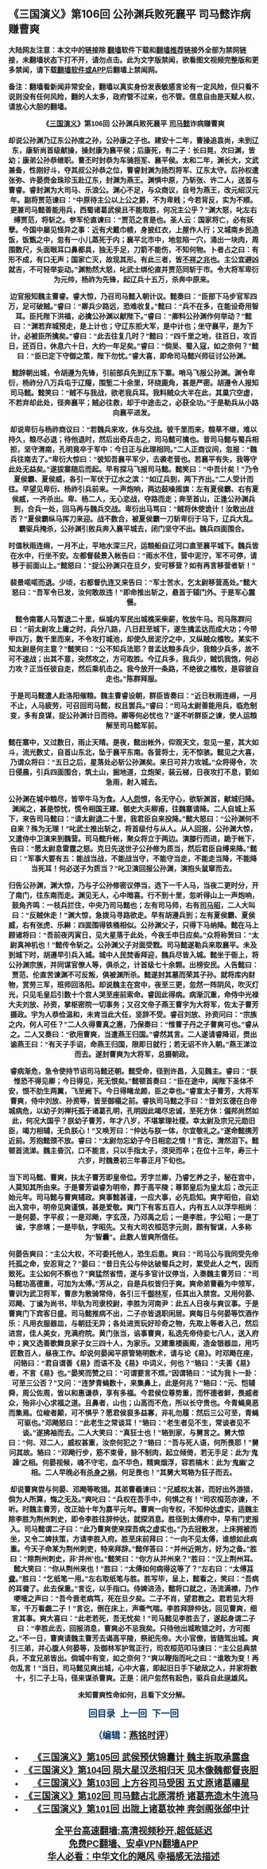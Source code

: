  <!-- 面包屑导航 --> <h2>《三国演义》第106回 公孙渊兵败死襄平 司马懿诈病赚曹爽</h2> <p class="notice"><b>大陆网友注意：本文中的链接除 <a href="https://github.com/bannedbook/fanqiang" >翻墙</a>软件下载和<a href="https://github.com/killgcd/justmysocks/blob/master/README.md">翻墙推荐</a>链接外全部为禁网链接，未翻墙状态下打不开，请勿点击。此为文字版禁闻，欲看图文视频完整版和更多禁闻，请下载<a href="https://github.com/bannedbook/fanqiang">翻墙软件或APP</a>后翻墙上禁闻网。</p><p>备注：翻墙看新闻非常安全，翻墙以真实身份发表敏感言论有一定风险，但只看不说则没有任何风险，翻的人太多，政府管不过来，也不管。信息自由是天赋人权，请放心大胆的翻墙。</b></p>  <div class="entry"> <p><b style="font-family: arial; text-align: center;"></p> <p></p> <p><b style="font-family: arial;">&#12298;<a href="https://www.bannedbook.org/bnews/tag/%e4%b8%89%e5%9b%bd%e6%bc%94%e4%b9%89/" class="st_tag internal_tag" rel="tag" title="标签 三国演义 下的日志">三国演义</a>&#12299;第106回 公孙渊兵败死襄平 <a href="https://www.bannedbook.org/bnews/tag/%E5%8F%B8%E9%A9%AC%E6%87%BF/" class="st_tag internal_tag" rel="tag" title="标签 司马懿 下的日志">司马懿</a>诈病赚曹爽</p> <p></p> <p>   却说公孙渊乃辽东公孙度之孙&#65292;公孙康之子也&#12290;建安十二年&#65292;曹操追袁尚&#65292;未到辽东&#65292;康斩尚首级献操&#65292;操封康为襄平侯&#65307;后康死&#65292;有二子&#65306;长曰晃&#65292;次曰渊&#65292;皆幼&#65307;康弟公孙恭继职&#12290;曹丕时封恭为车骑<a href="https://www.bannedbook.org/bnews/tag/%e5%b0%86%e5%86%9b/" class="st_tag internal_tag" rel="tag" title="标签 将军 下的日志">将军</a>&#12289;襄平侯&#12290;太和二年&#65292;渊长大&#65292;文武兼备&#65292;性刚好斗&#65292;夺其叔公孙恭之位&#65292;曹睿封渊为扬烈将军&#12289;辽东太守&#12290;后孙权遣张弥&#12289;许晏赍金珠珍玉赴辽东&#65292;封渊为燕王&#12290;渊惧中原&#65292;乃斩张&#12289;许二人&#65292;送首与曹睿&#12290;睿封渊为大司马&#12289;乐浪公&#12290;渊心不足&#65292;与众商议&#65292;自号为燕王&#65292;改元绍汉元年&#12290;副将贾范谏曰&#65306;&#8220;中原待主公以上公之爵&#65292;不为卑贱&#65307;今若背反&#65292;实为不顺&#12290;更兼司马懿善能用兵&#65292;西蜀诸葛武侯且不能取胜&#65292;何况主公乎&#65311;&#8221;渊大怒&#65292;叱左右缚贾范&#65292;将斩之&#12290;参军伦直谏曰&#65306;&#8220;贾范之言是也&#12290;圣人云&#65306;国家将亡&#65292;必有妖孽&#12290;今国中屡见怪异之事&#65306;近有犬戴巾帻&#65292;身披红衣&#65292;上屋作人行&#65307;又城南乡民造饭&#65292;饭甑之中&#65292;忽有一小儿蒸死于内&#65307;襄平北市中&#65292;地忽陷一穴&#65292;涌出一块肉&#65292;周围数尺&#65292;头面眼耳口鼻都具&#65292;独无手足&#65292;刀箭不能伤&#65292;不知何物&#12290;卜者占之曰&#65306;有形不成&#65292;有口无声&#65307;国家亡灭&#65292;故现其形&#12290;有此三者&#65292;皆<a href="https://www.bannedbook.org/bnews/tag/%E4%B8%8D%E7%A5%A5%E4%B9%8B%E5%85%86/" class="st_tag internal_tag" rel="tag" title="标签 不祥之兆 下的日志">不祥之兆</a>也&#12290;主公宜避凶就吉&#65292;不可轻举妄动&#12290;&#8221;渊勃然大怒&#65292;叱武士绑伦直并贾范同斩于市&#12290;令大将军卑衍为元帅&#65292;杨祚为先锋&#65292;起辽兵十五万&#65292;杀奔中原来&#12290;</p> <p></p> <p>边官报知魏主曹睿&#12290;睿大惊&#65292;乃召司马懿入朝计议&#12290;懿奏曰&#65306;&#8220;臣部下马步官军四万&#65292;足可破贼&#12290;&#8221;睿曰&#65306;&#8220;卿兵少路远&#65292;恐难收复&#12290;&#8221;懿曰&#65306;&#8220;兵不在多&#65292;在能设奇用智耳&#12290;臣托陛下洪福&#65292;必擒公孙渊以献陛下&#12290;&#8221;睿曰&#65306;&#8220;卿料公孙渊作何举动&#65311;&#8221;懿曰&#65306;&#8220;渊若弃城预走&#65292;是上计也&#65307;守辽东拒大军&#65292;是中计也&#65307;坐守襄平&#65292;是为下计&#65292;必被臣所擒矣&#12290;&#8221;睿曰&#65306;&#8220;此去往复几时&#65311;&#8221;懿曰&#65306;&#8220;四千里之地&#65292;往百日&#65292;攻百日&#65292;还百日&#65292;休息六十日&#65292;大约一年足矣&#12290;&#8221;睿曰&#65306;&#8220;倘吴&#12289;蜀入寇&#65292;如之奈何&#65311;&#8221;懿曰&#65306;&#8220;臣已定下守御之策&#65292;陛下勿忧&#12290;&#8221;睿大喜&#65292;即命司马懿兴师征讨公孙渊&#12290;</p> <p></p> <p>懿辞朝出城&#65292;令胡遵为先锋&#65292;引前部兵先到辽东下寨&#12290;哨马飞报公孙渊&#12290;渊令卑衍&#65292;杨祚分八万兵屯于辽隧&#65292;围堑二十余里&#65292;环绕鹿角&#65292;甚是严密&#12290;胡遵令人报知司马懿&#12290;懿笑曰&#65306;&#8220;贼不与我战&#65292;欲老我兵耳&#12290;我料贼众大半在此&#65292;其巢穴空虚&#65292;不若弃却此处&#65292;径奔襄平&#65307;贼必往救&#65292;却于中途击之&#65292;必获全功&#12290;&#8221;于是勒兵从小路向襄平进发&#12290;</p> <p></p>  <p>     却说卑衍与杨祚商议曰&#65306;&#8220;若魏兵来攻&#65292;休与交战&#12290;彼千里而来&#65292;粮草不继&#65292;难以持久&#65292;粮尽必退&#65307;待他退时&#65292;然后出奇兵击之&#65292;司马懿可擒也&#12290;昔司马懿与蜀兵相拒&#65292;坚守渭南&#65292;孔明竟卒于军中&#65306;今日正与此理相同&#12290;&#8221;二人正商议间&#65292;忽报&#65306;&#8220;魏兵往南去了&#12290;&#8221;卑衍大惊曰&#65306;&#8220;彼知吾襄平军少&#65292;去袭老营也&#12290;若襄平有失&#65292;我等守此处无益矣&#12290;&#8221;遂拔寨随后而起&#12290;早有探马飞报司马懿&#12290;懿笑曰&#65306;&#8220;中吾计矣&#65281;&#8221;乃令夏侯霸&#12289;夏侯威&#65292;各引一军伏于辽水之滨&#65306;&#8220;如辽兵到&#65292;两下齐出&#12290;&#8221;二人受计而往&#12290;早望见卑衍&#12289;杨祚引兵前来&#12290;一声炮响&#65292;两边鼓噪摇旗&#65306;左有夏侯霸&#12289;右有夏侯威&#65292;一齐杀出&#12290;卑&#12289;杨二人&#65292;无心恋战&#65292;夺路而走&#65307;奔至首山&#65292;正逢公孙渊兵到&#65292;合兵一处&#65292;回马再与魏兵交战&#12290;卑衍出马骂曰&#65306;&#8220;贼将休使诡计&#65281;汝敢出战否&#65311;&#8221;夏侯霸纵马挥刀来迎&#12290;战不数合&#65292;被夏侯霸一刀斩卑衍于马下&#65292;辽兵大乱&#12290;霸驱兵掩杀&#65292;公孙渊引败兵奔入襄平城去&#65292;闭门坚守不出&#12290;魏兵四面围合&#12290;</p> <p></p> <p>时值秋雨连绵&#65292;一月不止&#65292;平地水深三尺&#65292;运粮船自辽河口直至襄平城下&#12290;魏兵皆在水中&#65292;行坐不安&#12290;左都督裴景入帐告曰&#65306;&#8220;雨水不住&#65292;营中泥泞&#65292;军不可停&#65292;请移于前面山上&#12290;&#8221;懿怒曰&#65306;&#8220;捉公孙渊只在旦夕&#65292;安可移营&#65311;如有再言移营者斩&#65281;&#8221;</p> <p></p> <p>裴景喏喏而退&#12290;少顷&#65292;右都督仇连又来告曰&#65306;&#8220;军士苦水&#65292;乞太尉移营高处&#12290;&#8221;懿大怒曰&#65306;&#8220;吾军令已发&#65292;汝何敢故违&#65281;&#8221;即命推出斩之&#65292;悬首于辕门外&#12290;于是军心震慑&#12290;</p> <p></p> <p>       懿令南寨人马暂退二十里&#65292;纵城内军民出城樵采柴薪&#65292;牧放牛马&#12290;司马陈群问曰&#65306;&#8220;前太尉攻上庸之时&#65292;兵分八路&#65292;八日赶至城下&#65292;遂生擒孟达而成大功&#65307;今带甲四万&#65292;数千里而来&#65292;不令攻打城池&#65292;却使久居泥泞之中&#65292;又纵贼众樵牧&#12290;某实不知太尉是何主意&#65311;&#8221;懿笑曰&#65306;&#8220;公不知兵法耶&#65311;昔孟达粮多兵少&#65292;我粮少兵多&#65292;故不可不速战&#65307;出其不意&#65292;突然攻之&#65292;方可取胜&#12290;今辽兵多&#65292;我兵少&#65292;贼饥我饱&#65292;何必力攻&#65311;正当任彼自走&#65292;然后乘机击之&#12290;我今放开一条路&#65292;不绝彼之樵牧&#65292;是容彼自走也&#12290;&#8221;陈群拜服&#12290;</p> <p></p> <p>于是司马懿遣人赴洛阳催粮&#12290;魏主曹睿设朝&#65292;群臣皆奏曰&#65306;&#8220;近日秋雨连绵&#65292;一月不止&#65292;人马疲劳&#65292;可召回司马懿&#65292;权且罢兵&#12290;&#8221;睿曰&#65306;&#8220;司马太尉善能用兵&#65292;临危制变&#65292;多有良谋&#65292;捉公孙渊计日而待&#12290;卿等何必忧也&#65311;&#8221;遂不听群臣之谏&#65292;使人运粮解至司马懿军前&#12290;</p> <p></p>  <p>懿在寨中&#65292;又过数日&#65292;雨止天晴&#12290;是夜&#65292;懿出帐外&#65292;仰观天文&#65292;忽见一星&#65292;其大如斗&#65292;流光数丈&#65292;自首山东北&#65292;坠于襄平东南&#12290;各营将士&#65292;无不惊骇&#12290;懿见之大喜&#65292;乃谓众将曰&#65306;&#8220;五日之后&#65292;星落处必斩公孙渊矣&#12290;来日可并力攻城&#12290;&#8221;众将得令&#65292;次日侵晨&#65292;引兵四面围合&#65292;筑土山&#65292;掘地道&#65292;立炮架&#65292;装云梯&#65292;日夜攻打不息&#65292;箭如急雨&#65292;射入城去&#12290;</p> <p></p> <p>         公孙渊在城中粮尽&#65292;皆宰牛马为食&#12290;人<span class='wp_keywordlink'><a href="https://www.bannedbook.org/forum2/topic66.html" title="任彦芳：《人怨》" target="_blank">人怨</a></span>恨&#65292;各无守心&#65292;欲斩渊首&#65292;献城归降&#12290;渊闻之&#65292;甚是惊忧&#65292;慌令相国王建&#12289;御史大夫柳甫&#65292;往魏寨请降&#12290;二人自城上系下&#65292;来告司马懿曰&#65306;&#8220;请太尉退二十里&#65292;我君臣自来投降&#12290;&#8221;懿大怒曰&#65306;&#8220;公孙渊何不自来&#65311;殊为无理&#65281;&#8221;叱武士推出斩之&#65292;将首级付与从人&#12290;从人回报&#65292;公孙渊大惊&#65292;又遣侍中卫演来到魏营&#12290;司马懿升帐&#65292;聚众将立于两边&#12290;演膝行而进&#65292;跪于帐下&#65292;告曰&#65306;&#8220;愿太尉息雷霆之怒&#12290;克日先送世子公孙修为质当&#65292;然后君臣自缚来降&#12290;&#8221;懿曰&#65306;&#8220;军事大要有五&#65306;能战当战&#65292;不能战当守&#65292;不能守当走&#65292;不能走当降&#65292;不能降当死耳&#65281;何必送子为质当&#65311;&#8221;叱卫演回报公孙渊&#65292;演抱头鼠窜而去&#12290;</p> <p></p> <p>归告公孙渊&#65292;渊大惊&#65292;乃与子公孙修密议停当&#65292;选下一千人马&#65292;当夜二更时分&#65292;开了南门&#65292;往东南而走&#12290;渊见无人&#65292;心中暗喜&#12290;行不到十里&#65292;忽听得山上一声炮响&#65292;鼓角齐鸣&#65306;一枝兵拦住&#65292;中央乃司马懿也&#65307;左有司马师&#65292;右有<a href="https://www.bannedbook.org/bnews/tag/%e5%8f%b8%e9%a9%ac%e6%98%ad/" class="st_tag internal_tag" rel="tag" title="标签 司马昭 下的日志">司马昭</a>&#65292;二人大叫曰&#65306;&#8220;反贼休走&#65281;&#8221;渊大惊&#65292;急拨马寻路欲走&#12290;早有胡遵兵到&#65307;左有夏侯霸&#12289;夏侯威&#65292;右有张虎&#12289;乐綝&#65306;四面围得铁桶相似&#12290;公孙渊父子&#65292;只得下马纳降&#12290;懿在马上顾诸将曰&#65306;&#8220;吾前夜丙寅日&#65292;见大星落于此处&#65292;今夜壬申日应矣&#12290;&#8221;众将称贺曰&#65306;&#8220;太尉真神机也&#65281;&#8221;懿传令斩之&#12290;公孙渊父子对面受戮&#12290;司马懿遂勒兵来取襄平&#12290;未及到城下时&#65292;胡遵早引兵入城&#12290;城中人民焚香拜迎&#65292;魏兵尽皆入城&#12290;懿坐于衙上&#65292;将公孙渊宗族&#65292;并同谋官僚人等&#65292;俱杀之&#65292;计首级七十余颗&#12290;出榜安民&#12290;人告懿曰&#65306;贾范&#12289;伦直苦谏渊不可反叛&#65292;俱被渊所杀&#12290;懿遂封其墓而荣其子孙&#12290;就将库内财物&#65292;赏劳三军&#65292;班师回洛阳&#12290;却说魏主在宫中&#65292;夜至三更&#65292;忽然一阵阴风&#65292;吹灭灯光&#65292;只见毛皇后引数十个宫人哭至座前索命&#12290;睿因此得病&#12290;病渐沉重&#65292;命侍中光禄大夫刘放&#12289;孙资&#65292;掌枢密院一切事务&#65307;又召文帝子燕王曹宇为大将军&#65292;佐太子曹芳摄政&#12290;宇为人恭俭温和&#65292;未肯当此大任&#65292;坚辞不受&#12290;睿召刘放&#12289;孙资问曰&#65306;&#8220;宗族之内&#65292;何人可任&#65311;&#8221;二人久得曹真之惠&#65292;乃保奏曰&#65306;&#8220;惟曹子丹之子曹爽可也&#12290;&#8221;睿从之&#12290;二人又奏曰&#65306;&#8220;欲用曹爽&#65292;当遣燕王归国&#12290;&#8221;睿然其言&#12290;二人遂请睿降诏&#65292;赍出谕燕王曰&#65306;&#8220;有天子手诏&#65292;命燕王归国&#65292;限即日就行&#65307;若无诏不许入朝&#12290;&#8221;燕王涕泣而去&#12290;遂封曹爽为大将军&#65292;总摄朝政&#12290;</p> <p></p> <p>           睿病渐危&#65292;急令使持节诏司马懿还朝&#12290;懿受命&#65292;径到许昌&#65292;入见魏主&#12290;睿曰&#65306;&#8220;朕惟恐不得见卿&#65307;今日得见&#65292;死无恨矣&#12290;&#8221;懿顿首奏曰&#65306;&#8220;臣在途中&#65292;闻陛下圣体不安&#65292;恨不肋生两翼&#65292;飞至阙下&#12290;今日得睹龙颜&#65292;臣之幸也&#12290;&#8221;睿宣太子曹芳&#65292;大将军曹爽&#65292;侍中刘放&#12289;孙资等&#65292;皆至御榻之前&#12290;睿执司马懿之手曰&#65306;&#8220;昔刘玄德在白帝城病危&#65292;以幼子刘禅托孤于诸葛孔明&#65292;孔明因此竭尽忠诚&#65292;至死方休&#65306;偏邦尚然如此&#65292;何况大国乎&#65311;朕幼子曹芳&#65292;年才八岁&#65292;不堪掌理社稷&#12290;幸太尉及宗兄元勋旧臣&#65292;竭力相辅&#65292;无负朕心&#65281;&#8221;又唤芳曰&#65306;&#8220;仲达与朕一体&#65292;尔宜敬礼之&#12290;&#8221;遂命懿携芳近前&#12290;芳抱懿颈不放&#12290;睿曰&#65306;&#8220;太尉勿忘幼子今日相恋之情&#65281;&#8221;言讫&#65292;潸然泪下&#12290;懿顿首流涕&#12290;魏主昏沉&#65292;口不能言&#65292;只以手指太子&#65292;须臾而卒&#65307;在位十三年&#65292;寿三十六岁&#65292;时魏景初三年春正月下旬也&#12290;</p> <p></p> <p>当下司马懿&#12289;曹爽&#65292;扶太子曹芳即皇帝位&#12290;芳字兰卿&#65292;乃睿乞养之子&#65292;秘在宫中&#65292;人莫知其所由来&#12290;于是曹芳谥睿为明帝&#65292;葬于高平陵&#65307;尊郭皇后为皇太后&#65307;改元正始元年&#12290;司马懿与曹爽辅政&#12290;爽事懿甚谨&#65292;一应大事&#65292;必先启知&#12290;爽字昭伯&#65292;自幼出入宫中&#65292;明帝见爽谨慎&#65292;甚是爱敬&#12290;爽门下有客五百人&#65292;内有五人以浮华相尚&#65306;一是何晏&#65292;字平叔&#65307;一是邓飏&#65292;字玄茂&#65292;乃邓禹之后&#65307;一是李胜&#65292;字公昭&#65307;一是丁谧&#65292;字彦靖&#65307;一是毕轨&#65292;字昭先&#12290;又有大司农桓范字元则&#65292;颇有智谋&#65292;人多称为&#8220;智囊&#8221;&#12290;此数人皆爽所信任&#12290;</p> <p></p>  <p>何晏告爽曰&#65306;&#8220;主公大权&#65292;不可委托他人&#65292;恐生后患&#12290;爽曰&#65306;&#8220;司马公与我同受先帝托孤之命&#65292;安忍背之&#65311;&#8221;晏曰&#65306;&#8220;昔日先公与仲达破蜀兵之时&#65292;累受此人之气&#65292;因而致死&#12290;主公如何不察也&#65311;&#8221;爽猛然省悟&#65292;遂与多官计议停当&#65292;入奏魏主曹芳曰&#65306;&#8220;司马懿功高德重&#65292;可加为太傅&#12290;&#8221;芳从之&#65292;自是兵权皆归于爽&#12290;爽命弟曹羲为中领军&#65292;曹训为武卫将军&#65292;曹彦为散骑常侍&#65292;各引三千<a href="https://www.bannedbook.org/bnews/tag/%e5%be%a1%e6%9e%97%e5%86%9b/" class="st_tag internal_tag" rel="tag" title="标签 御林军 下的日志">御林军</a>&#65292;任其出入禁宫&#12290;又用何晏&#12289;邓飏&#12289;丁谧为尚书&#65292;毕轨为司隶校尉&#65292;李胜为河南尹&#65306;此五人日夜与爽议事&#12290;于是曹爽门下宾客日盛&#12290;司马懿推病不出&#65292;二子亦皆退职闲居&#12290;爽每日与何晏等饮酒作乐&#65306;凡用衣服器皿&#65292;与朝廷无异&#65307;各处进贡玩好珍奇之物&#65292;先取上等者入己&#65292;然后进宫&#65292;佳人美女&#65292;充满府院&#12290;黄门张当&#65292;谄事曹爽&#65292;私选先帝侍妾七八人&#65292;送入府中&#65307;爽又选善歌舞良家子女三四十人&#65292;为家乐&#12290;又建重楼画阁&#65292;造金银器皿&#65292;用巧匠数百人&#65292;昼夜工作&#12290;却说何晏闻平原管辂明数术&#65292;请与论&#12298;易&#12299;&#12290;时邓飏在座&#65292;问辂曰&#65306;&#8220;君自谓善&#12298;易&#12299;而语不及&#12298;易&#12299;中词义&#65292;何也&#65311;&#8221;辂曰&#65306;&#8220;夫善&#12298;易&#12299;者&#65292;不言&#12298;易&#12299;也&#12290;&#8221;晏笑而赞之曰&#65306;&#8220;可谓要言不烦&#12290;&#8221;因谓辂曰&#65306;&#8220;试为我卜一卦&#65306;可至三公否&#65311;&#8221;又问&#65306;&#8220;连梦青蝇数十&#65292;来集鼻上&#65292;此是何兆&#65311;&#8221;辂曰&#65306;&#8220;元&#12289;恺辅舜&#65292;周公佐周&#65292;皆以和惠谦恭&#65292;享有多福&#12290;今君侯位尊势重&#65292;而怀德者鲜&#65292;畏威者众&#65292;殆非小心求福之道&#12290;且鼻者&#65292;山也&#65307;山高而不危&#65292;所以长守贵也&#12290;今青蝇臭恶而集焉&#12290;位峻者颠&#65292;可不惧乎&#65311;愿君侯裒多益寡&#65292;非礼勿履&#65306;然后三公可至&#65292;青蝇可驱也&#12290;&#8221;邓飏怒曰&#65306;&#8220;此老生之常谈耳&#65281;&#8221;辂曰&#65306;&#8220;老生者见不生&#65292;常谈者见不谈&#12290;&#8221;遂拂袖而去&#12290;二人大笑曰&#65306;&#8220;真狂士也&#65281;&#8221;辂到家&#65292;与舅言之&#12290;舅大惊曰&#65306;&#8220;何&#12289;邓二人&#65292;威权甚重&#65292;汝奈何犯之&#65311;&#8221;辂曰&#65306;&#8220;吾与死人语&#65292;何所畏耶&#65281;&#8221;舅问其故&#12290;辂曰&#65306;&#8220;邓飏行步&#65292;筋不束骨&#65292;脉不制肉&#65292;起立倾倚&#65292;若无手足&#65306;此为&#8216;鬼躁&#8217;之相&#12290;何晏视候&#65292;魂不守宅&#65292;血不华色&#65292;精爽烟浮&#65292;容若槁木&#65306;此为&#8216;鬼幽&#8217;之相&#12290;二人早晚必有<a href="https://www.bannedbook.org/bnews/tag/%E6%9D%80%E8%BA%AB%E4%B9%8B%E7%A5%B8/" class="st_tag internal_tag" rel="tag" title="标签 杀身之祸 下的日志">杀身之祸</a>&#65292;何足畏也&#65281;&#8221;其舅大骂辂为狂子而去&#12290;</p> <p></p> <p>             却说曹爽尝与何晏&#12289;邓飏等畋猎&#12290;其弟曹羲谏曰&#65306;&#8220;兄威权太甚&#65292;而好出外游猎&#65292;倘为人所算&#65292;悔之无及&#12290;&#8221;爽叱曰&#65306;&#8220;兵权在吾手中&#65292;何惧之有&#65281;&#8221;司农桓范亦谏&#65292;不听&#12290;时魏主曹芳&#65292;改正始十年为嘉平元年&#12290;曹爽一向专权&#65292;不知仲达虚实&#65292;适魏主除李胜为荆州刺史&#65292;即令李胜往辞仲达&#65292;就探消息&#12290;胜径到太傅府中&#65292;早有门吏报入&#12290;司马懿谓二子曰&#65306;&#8220;此乃曹爽使来探吾病之虚实也&#12290;&#8221;乃去冠散发&#65292;上床拥被而坐&#65292;又令二婢扶策&#65292;方请李胜入府&#12290;胜至床前拜曰&#65306;&#8220;一向不见太傅&#65292;谁想如此病重&#12290;今天子命某为荆州刺吏&#65292;特来拜辞&#12290;&#8221;懿佯答曰&#65306;&#8220;并州近朔方&#65292;好为之备&#12290;&#8221;胜曰&#65306;&#8220;除荆州刺史&#65292;非&#8216;并州&#8217;也&#12290;&#8221;懿笑曰&#65306;&#8220;你方从并州来&#65311;&#8221;胜曰&#65306;&#8220;汉上荆州耳&#12290;懿大笑曰&#65306;&#8220;你从荆州来也&#65281;&#8221;胜曰&#65306;&#8220;太傅如何病得这等了&#65311;&#8221;左右曰&#65306;&#8220;太傅<a href="https://www.bannedbook.org/bnews/tag/%E8%80%B3%E8%81%8B/" class="st_tag internal_tag" rel="tag" title="标签 耳聋 下的日志">耳聋</a>&#12290;&#8221;胜曰&#65306;&#8220;乞纸笔一用&#12290;&#8221;左右取纸笔与胜&#12290;胜写毕&#65292;呈上&#65292;懿看之&#65292;笑曰&#65306;&#8220;吾病的耳聋了&#12290;此去保重&#12290;&#8221;言讫&#65292;以手指口&#12290;侍婢进汤&#65292;懿将口就之&#65292;汤流满襟&#65292;乃作哽噎之声曰&#65306;&#8220;吾今衰老病笃&#65292;死在旦夕矣&#12290;二子不肖&#65292;望君教之&#12290;君若见大将军&#65292;千万看觑二子&#65281;&#8221;言讫&#65292;倒在床上&#65292;声嘶气喘&#12290;李胜拜辞仲达&#65292;回见曹爽&#65292;细言其事&#12290;爽大喜曰&#65306;&#8220;此老若死&#65292;吾无忧矣&#65281;&#8221;司马懿见李胜去了&#65292;遂起身谓二子曰&#65306;&#8220;李胜此去&#65292;回报消息&#65292;曹爽必不忌我矣&#12290;只待他出城畋猎之时&#65292;方可图之&#12290;&#8221;不一日&#65292;曹爽请魏主曹芳去谒高平陵&#65292;祭祀先帝&#12290;大小官僚&#65292;皆随驾出城&#12290;爽引三弟&#65292;并心腹人何晏等&#65292;及御林军护驾正行&#65292;司农桓范叩马谏曰&#65306;&#8220;主公总典禁兵&#65292;不宜兄弟皆出&#12290;倘城中有变&#65292;如之奈何&#65311;&#8221;爽以鞭指而叱之曰&#65306;&#8220;谁敢为变&#65281;再勿乱言&#65281;&#8221;当日&#65292;司马懿见爽出城&#65292;心中大喜&#65292;即起旧日手下破敌之人&#65292;并家将数十&#65292;引二子上马&#65292;径来谋杀曹爽&#12290;正是&#65306;闭户忽然有起色&#65292;驱兵自此逞雄风&#12290;</p> <p></p> <p>未知曹爽性命如何&#65292;且看下文分解&#12290;</p> <p></p> <p><b style="color: #073763; font-family: arial; font-size: large;">回目录&nbsp;&nbsp;上一回&nbsp; 下一回</p> <p></p> <p>&#65288;编辑&#65306;<a href="https://www.bannedbook.org/bnews/tag/%e7%87%95%e9%93%ad%e6%97%b6%e8%af%84/" class="st_tag internal_tag" rel="tag" title="标签 燕铭时评 下的日志">燕铭时评</a>&#65289;</p> <div id="taboola-mid-1"></div>  <ul class='op-related-articles' title='相关阅读'> <li><a href='https://www.bannedbook.org/bnews/comments/20220716/1759250.html' target='_blank'>《<b>三国演义</b>》第105回 武侯预伏锦囊计 魏主拆取承露盘</a></li> <li><a href='https://www.bannedbook.org/bnews/comments/20220716/1759249.html' target='_blank'>《<b>三国演义</b>》第104回 陨大星汉丞相归天 见木像魏都督丧胆</a></li> <li><a href='https://www.bannedbook.org/bnews/comments/20220716/1759240.html' target='_blank'>《<b>三国演义</b>》第103回 上方谷司马受困 五丈原诸葛禳星</a></li> <li><a href='https://www.bannedbook.org/bnews/comments/20220716/1759239.html' target='_blank'>《<b>三国演义</b>》第102回 司马懿占北原渭桥 诸葛亮造木牛流马</a></li> <li><a href='https://www.bannedbook.org/bnews/comments/20220716/1759238.html' target='_blank'>《<b>三国演义</b>》第101回 出陇上诸葛妆神 奔剑阁张郃中计</a></li> </ul> <p class="texttj"> <a href="https://github.com/bannedbook/fanqiang/wiki/V2ray%E6%9C%BA%E5%9C%BA" target="_blank">全平台高速翻墙:高清视频秒开,超低延迟</a><br/> <a href="https://github.com/bannedbook/fanqiang/wiki/%E7%A6%81%E9%97%BB%E7%BD%91%E5%AE%89%E5%8D%93%E7%BF%BB%E5%A2%99%E6%96%B0%E9%97%BBAPP" target="_blank">免费PC翻墙、安卓VPN翻墙APP</a><br/> <a href="https://www.bannedbook.org/bnews/comments/20220220/1694796.html" target="_blank">华人必看：中华文化的飓风 幸福感无法描述</a> </p> <p> </p><a name='sharetosocial'></a>  <div style="margin-bottom:5px;padding-bottom:5px;clear:both"> <div id="archive-pix-1" class="banner-ads"> <!-- AuctionX Display platform tag START --> <div id="27602x728x90x621x_ADSLOT1" clicktrack="%%CLICK_URL_ESC%%"></div>  <!-- AuctionX Display platform tag END --> </div> <div id="archive-pix-2" class="banner-ads"> <!-- AuctionX Display platform tag START --> <div id="27556x300x250x621x_ADSLOT1" clicktrack="%%CLICK_URL_ESC%%" style="margin:0 auto;text-align:center"></div>  <!-- AuctionX Display platform tag END --> </div> </div>  <div id="archive-pix-1" class="banner-ads"> <!-- AuctionX Display platform tag START --> <div id="27603x728x90x621x_ADSLOT1" clicktrack="%%CLICK_URL_ESC%%"></div>  <!-- AuctionX Display platform tag END --> </div> </div><!--END ENTRY--> 